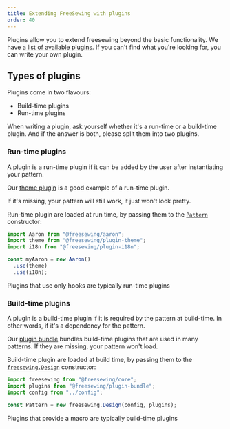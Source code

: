 ```yaml
---
title: Extending FreeSewing with plugins
order: 40
---
```


Plugins allow you to extend freesewing beyond the basic functionality. 
We have [a list of available plugins](/reference/plugins/).
If you can't find what you're looking for, you can write your own plugin.

## Types of plugins

Plugins come in two flavours:

 - Build-time plugins
 - Run-time plugins

When writing a plugin, ask yourself whether it's a run-time or a build-time plugin.
And if the answer is both, please split them into two plugins.

### Run-time plugins

A plugin is a run-time plugin if it can be added by the user after instantiating your pattern.

Our [theme plugin](/reference/plugins/theme/) is a good example of a run-time plugin.

If it's missing, your pattern will still work, it just won't look pretty.

Run-time plugin are loaded at run time, by passing them to the [`Pattern`](/api/pattern) constructor:

```js
import Aaron from "@freesewing/aaron";
import theme from "@freesewing/plugin-theme";
import i18n from "@freesewing/plugin-i18n";

const myAaron = new Aaron()
  .use(theme)
  .use(i18n);
```

<Tip>

Plugins that use only hooks are typically run-time plugins

</Tip>

### Build-time plugins

A plugin is a build-time plugin if it is required by the pattern at build-time.
In other words, if it's a dependency for the pattern.

Our [plugin bundle](/reference/plugins/bundle/) bundles build-time plugins that are used in many patterns.
If they are missing, your pattern won't load.

Build-time plugin are loaded at build time, by passing them to the [`freesewing.Design`](/reference/api/#design) constructor:

```js
import freesewing from "@freesewing/core";
import plugins from "@freesewing/plugin-bundle";
import config from "../config";

const Pattern = new freesewing.Design(config, plugins);
```

<Tip>

Plugins that provide a macro are typically build-time plugins

</Tip>
